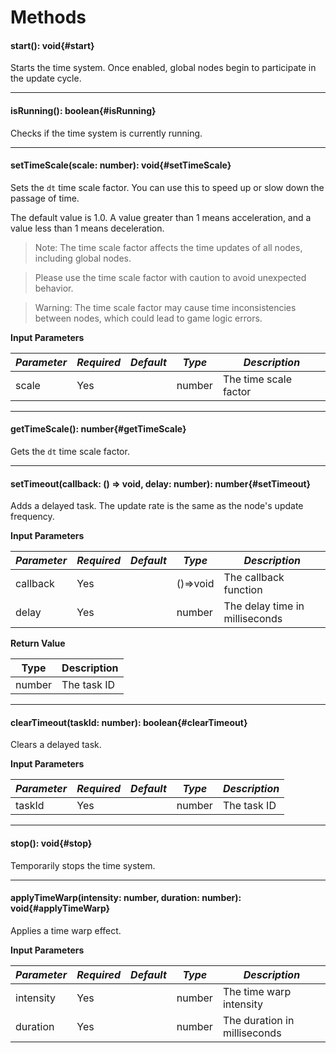 <script setup>
import '/style.css'
</script>

# Methods

#### <font id="API" />start()<font id="Type">: void</font>{#start}

Starts the time system. Once enabled, global nodes begin to participate in the update cycle.

---

#### <font id="API" />isRunning()<font id="Type">: boolean</font>{#isRunning}

Checks if the time system is currently running.

---

#### <font id="API" />setTimeScale(<font id="Type">scale: number</font>)<font id="Type">: void</font>{#setTimeScale}

Sets the `dt` time scale factor. You can use this to speed up or slow down the passage of time.

The default value is 1.0. A value greater than 1 means acceleration, and a value less than 1 means deceleration.

> Note: The time scale factor affects the time updates of all nodes, including global nodes.

> Please use the time scale factor with caution to avoid unexpected behavior.

> Warning: The time scale factor may cause time inconsistencies between nodes, which could lead to game logic errors.

**Input Parameters**

| **_Parameter_** | **_Required_** | **_Default_** | **_Type_** | **_Description_**     |
| --------------- | -------------- | ------------- | ---------- | --------------------- |
| scale           | Yes            |               | number     | The time scale factor |

---

#### <font id="API" />getTimeScale()<font id="Type">: number</font>{#getTimeScale}

Gets the `dt` time scale factor.

---

#### <font id="API" />setTimeout(<font id="Type">callback: () => void, delay: number</font>)<font id="Type">: number</font>{#setTimeout}

Adds a delayed task. The update rate is the same as the node's update frequency.

**Input Parameters**

| **_Parameter_** | **_Required_** | **_Default_** | **_Type_** | **_Description_**              |
| --------------- | -------------- | ------------- | ---------- | ------------------------------ |
| callback        | Yes            |               | ()=>void   | The callback function          |
| delay           | Yes            |               | number     | The delay time in milliseconds |

**Return Value**

| **Type** | **Description** |
| -------- | --------------- |
| number   | The task ID     |

---

#### <font id="API" />clearTimeout(<font id="Type">taskId: number</font>)<font id="Type">: boolean</font>{#clearTimeout}

Clears a delayed task.

**Input Parameters**

| **_Parameter_** | **_Required_** | **_Default_** | **_Type_** | **_Description_** |
| --------------- | -------------- | ------------- | ---------- | ----------------- |
| taskId          | Yes            |               | number     | The task ID       |

---

#### <font id="API" />stop()<font id="Type">: void</font>{#stop}

Temporarily stops the time system.

---

#### <font id="API" />applyTimeWarp(<font id="Type">intensity: number, duration: number</font>)<font id="Type">: void</font>{#applyTimeWarp}

Applies a time warp effect.

**Input Parameters**

| **_Parameter_** | **_Required_** | **_Default_** | **_Type_** | **_Description_**            |
| --------------- | -------------- | ------------- | ---------- | ---------------------------- |
| intensity       | Yes            |               | number     | The time warp intensity      |
| duration        | Yes            |               | number     | The duration in milliseconds |
